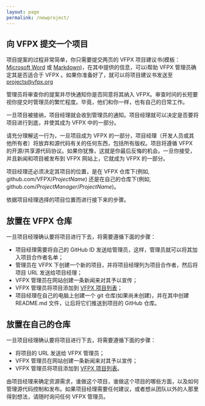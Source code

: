 ```yaml
---
layout: page
permalink: /newproject/
---
```


## 向 VFPX 提交一个项目

项目提案的过程非常简单，你只需要提交两页的 VFPX 项目建议书(模板：[Microsoft Word](VFPXProjectProposalTemplate.dot) 或 [Markdown](VFPXProjectProposal.md))，在其中提供的信息，可以i帮助 VFPX 管理员确定其是否适合于 VFPX 。如果你准备好了，就可以将项目建议书发送至 projects@vfpx.org  

管理员将审查你的提案并尽快通知你是否同意将其纳入 VFPX。审查时间的长短要视你提交时管理员的繁忙程度。毕竟，他们和你一样，也有自己的日常工作。

一旦项目被接纳，项目经理就会收到管理员的通知。项目经理就可以决定是否要将项目进行到底，并使其成为 VFPX 中的一部分。

请充分理解这一行为，一旦项目成为 VFPX 的一部分，项目经理（开发人员或其他所有者）将放弃和源代码有关的任何东西，包括所有版权。项目将遵循 VFPX 的开源/共享源代码协议。如果你犹豫，这就是你最后反悔的机会。一旦你接受，并且新闻和项目被发布到 VFPX 网站上，它就成为 VFPX 的一部分。

项目经理还必须决定其项目的位置，是在 VFPX 仓库下(例如, github.com/VFPX/*ProjectName*) 还是在自己的仓库下(例如, github.com/*ProjectManager*/*ProjectName*)。

依据项目经理选择的项目位置而进行接下来的步骤。

## 放置在 VFPX 仓库
一旦项目经理确认要将项目进行下去，将需要遵循下面的步骤：

* 项目经理需要将自己的 GitHub ID 发送给管理员，这样，管理员就可以将其加入项目合作者名单；
* 管理员在 VFPX 下创建一个新的项目，并将项目经理列为项目合作者，然后将项目 URL 发送给项目经理；
* VFPX 管理员在网站创建一条新闻来对其予以宣传；
* VFPX 管理员将项目添加到 [VFPX 项目列表](https://vfpx.github.io/projects/)；
* 项目经理在自己的电脑上创建一个 git 仓库(如果尚未创建)，并在其中创建 README.md 文件，让后将它们推送到项目的 GitHub 仓库。

## 放置在自己的仓库
一旦项目经理确认要将项目进行下去，将需要遵循下面的步骤：

* 将项目的 URL 发送给 VFPX 管理员；
* VFPX 管理员在网站创建一条新闻来对其予以宣传；
* VFPX 管理员将项目添加到 [VFPX 项目列表](https://vfpx.github.io/projects/)。

由项目经理来确定资源需求，谁做这个项目，谁做这个项目的哪些方面，以及如何管理源代码控制和发布。如果项目经理需要任何建议，或者想从团队以外的人那里得到想法，请随时询问任何 VFPX 管理员。
